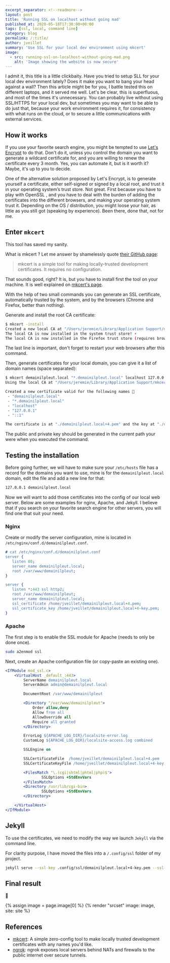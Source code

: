 ```yaml
---
excerpt_separator: <!--readmore-->
layout: post
title: 'Running SSL on localhost without going mad'
published_at: 2020-05-18T17:30:00+00:00
tags: [ssl, local, command line]
category: blog
permalink: /:title/
author: jveillet
summary: 'Use SSL for your local dev environment using mkcert'
image:
  - src: running-ssl-on-localhost-without-going-mad.png
    alt: 'Image showing the website is now secure'
---
```


I admit it, this title is a little clickbaity. Have you tried to setup SLL for your local dev environment lately? Does it make you want to bang your head against a wall? Then this article might be for you, I battle tested this on different laptops, and it served me well. Let's be clear, this is superfluous, and most of the times it's unnecessary. You can probably live without using SSL/HTTPS for your local dev, but sometimes you may want to be able to do just that, because your work environment requires it, for consistency with what runs on the cloud, or to secure a little communications with external services.

<!--readmore-->

## How it works

If you use your favorite search engine, you might be tempted to use [Let's Encrypt](https://letsencrypt.org/docs/certificates-for-localhost/) to do that. Don't do it, unless you control the domain you want to generate a wildcard certificate for, and you are willing to renew the certificate every 3 month. Yes, you can automate it, but is it worth it? Maybe, it's up to you to decide.

One of the alternative solution proposed by Let's Encrypt, is to generate yourself a certificate, either self-signed or signed by a local root, and trust it in your operating system’s trust store. Not great. First because you have to play with OpenSSL , and you have to deal with the burden of adding the certificates into the different browsers, and making your operating system trust it. Depending on the OS / distribution, you might loose your hair, as little as you still got (speaking by experience). Been there, done that, not for me.

## Enter `mkcert`

This tool has saved my sanity.

What is mkcert ? Let me answer by shamelessly quote [their GitHub page](https://github.com/FiloSottile/mkcert):

> mkcert is a simple tool for making locally-trusted development certificates. It requires no configuration.

That sounds good, right? It is, but you have to install first the tool on your machine. It is well explained on [mkcert's page](https://github.com/FiloSottile/mkcert).

With the help of two small commands you can generate an SSL certificate, automatically trusted by the system, and by the browsers (Chrome and Firefox, better than nothing).

Generate and install the root CA certificate:

```bash
$ mkcert -install
Created a new local CA at "/Users/jeremie/Library/Application Support/mkcert" 💥
The local CA is now installed in the system trust store! ⚡️
The local CA is now installed in the Firefox trust store (requires browser restart)! 🦊
```

The last line is important, don't forget to restart your web browsers after this command.

Then, generate certificates for your local domain, you can give it a list of domain names (space separated):

```bash
$ mkcert demainilpleut.local "*.demainilpleut.local" localhost 127.0.0.1 ::1
Using the local CA at "/Users/jeremie/Library/Application Support/mkcert" ✨

Created a new certificate valid for the following names 📜
 - "demainilpleut.local"
 - "*.demainilpleut.local"
 - "localhost"
 - "127.0.0.1"
 - "::1"

The certificate is at "./demainilpleut.local+4.pem" and the key at "./demainilpleut.local+4-key.pem" ✅
```

The public and private key should be generated in the current path your were when you executed the command.

## Testing the installation

Before going further, we will have to make sure your `/etc/hosts` file has a record for the domains you want to use, mine is for the `demainilpleut.local` domain, edit the file and add a new line for that:

```bash
127.0.0.1 demainilpleut.local
```

Now we will want to add those certificates into the config of our local web server. Below are some examples for nginx, Apache, and Jekyll. I believe that if you search on your favorite search engine for other servers, you will find one that suit your need.

### Nginx

Create or modify the server configuration, mine is located in `/etc/nginx/conf.d/demainilpleut.conf`.

```erlang
# cat /etc/nginx/conf.d/demainilpleut.conf
server {
   listen 80;
   server_name demainilpleut.local;
   root /var/www/demainilpleut;
}

server {
   listen *:443 ssl http2;
   root /var/www/demainilpleut;
   server_name demainilpleut.local;
   ssl_certificate /home/jveillet/demainilpleut.local+4.pem;
   ssl_certificate_key /home/jveillet/demainilpleut.local+4-key.pem;
}
```

### Apache

The first step is to enable the SSL module for Apache (needs to only be done once).

```bash
sudo a2enmod ssl
```

Next, create an Apache configuration file (or copy-paste an existing one).

```apache
<IfModule mod_ssl.c>
    <VirtualHost _default_:443>
        ServerName demainilpleut.local
        ServerAdmin admin@demainilpleut.local

        DocumentRoot /var/www/demainilpleut

        <Directory "/var/www/demainilpleut">
            Order allow,deny
            Allow from all
            AllowOverride all
            Require all granted
        </Directory>

        ErrorLog ${APACHE_LOG_DIR}/localsite-error.log
        CustomLog ${APACHE_LOG_DIR}/localsite-access.log combined

        SSLEngine on

        SSLCertificateFile  /home/jveillet/demainilpleut.local+4.pem
        SSLCertificateKeyFile /home/jveillet/demainilpleut.local+4-key.pem

        <FilesMatch "\.(cgi|shtml|phtml|php)$">
                SSLOptions +StdEnvVars
        </FilesMatch>
        <Directory /usr/lib/cgi-bin>
                SSLOptions +StdEnvVars
        </Directory>

    </VirtualHost>
</IfModule>
```

## Jekyll

To use the certificates, we need to modify the way we launch `Jekyll` via the command line.

For clarity purpose, I have moved the files into a `/.config/ssl` folder of my project.

```bash
jekyll serve --ssl-key .config/ssl/demainilpleut.local+4-key.pem --ssl-cert .config/ssl/demainilpleut.local+4.pem
```

## Final result

🎉️

{% assign image =  page.image[0] %}
{% render "srcset" image: image, site: site %}

## References

- [mkcert](https://github.com/FiloSottile/mkcert): A simple zero-config tool to make locally trusted development certificates with any names you'd like.
- [ngrok](https://ngrok.com/): ngrok exposes local servers behind NATs and firewalls to the public internet over secure tunnels.
